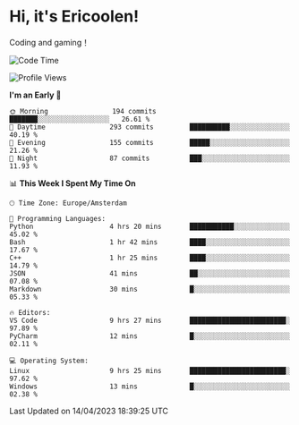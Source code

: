 # Hi, it's Ericoolen!
Coding and gaming！

<!--START_SECTION:waka-->
![Code Time](http://img.shields.io/badge/Code%20Time-748%20hrs%2039%20mins-blue)

![Profile Views](http://img.shields.io/badge/Profile%20Views-0-blue)

**I'm an Early 🐤** 

```text
🌞 Morning                194 commits         ███████░░░░░░░░░░░░░░░░░░   26.61 % 
🌆 Daytime                293 commits         ██████████░░░░░░░░░░░░░░░   40.19 % 
🌃 Evening                155 commits         █████░░░░░░░░░░░░░░░░░░░░   21.26 % 
🌙 Night                  87 commits          ███░░░░░░░░░░░░░░░░░░░░░░   11.93 % 
```


📊 **This Week I Spent My Time On** 

```text
🕑︎ Time Zone: Europe/Amsterdam

💬 Programming Languages: 
Python                   4 hrs 20 mins       ███████████░░░░░░░░░░░░░░   45.02 % 
Bash                     1 hr 42 mins        ████░░░░░░░░░░░░░░░░░░░░░   17.67 % 
C++                      1 hr 25 mins        ████░░░░░░░░░░░░░░░░░░░░░   14.79 % 
JSON                     41 mins             ██░░░░░░░░░░░░░░░░░░░░░░░   07.08 % 
Markdown                 30 mins             █░░░░░░░░░░░░░░░░░░░░░░░░   05.33 % 

🔥 Editors: 
VS Code                  9 hrs 27 mins       ████████████████████████░   97.89 % 
PyCharm                  12 mins             █░░░░░░░░░░░░░░░░░░░░░░░░   02.11 % 

💻 Operating System: 
Linux                    9 hrs 25 mins       ████████████████████████░   97.62 % 
Windows                  13 mins             █░░░░░░░░░░░░░░░░░░░░░░░░   02.38 % 
```


 Last Updated on 14/04/2023 18:39:25 UTC
<!--END_SECTION:waka-->

